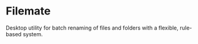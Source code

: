 # Filemate
Desktop utility for batch renaming of files and folders with a flexible, rule-based system.
